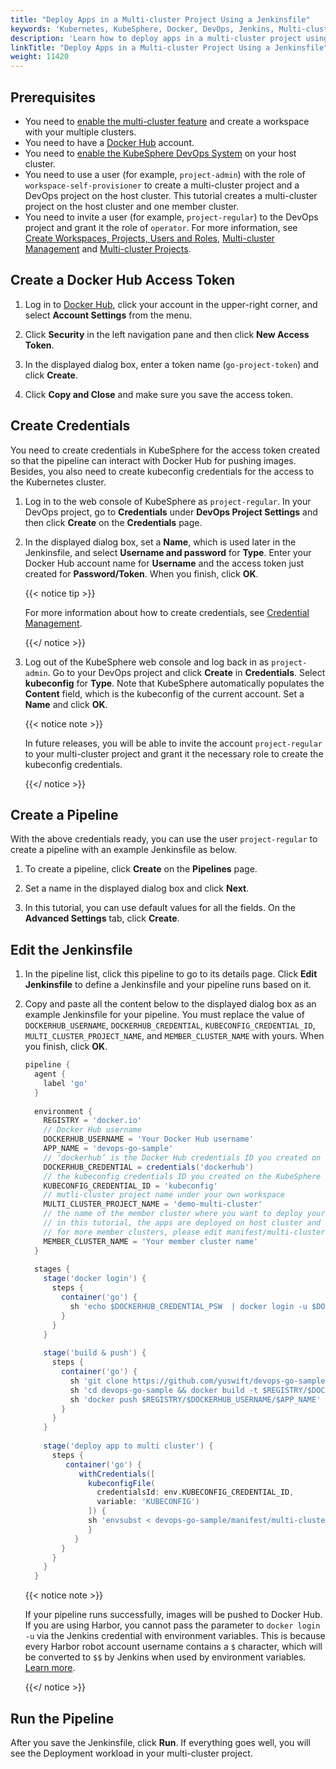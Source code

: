 ```yaml
---
title: "Deploy Apps in a Multi-cluster Project Using a Jenkinsfile"
keywords: 'Kubernetes, KubeSphere, Docker, DevOps, Jenkins, Multi-cluster'
description: 'Learn how to deploy apps in a multi-cluster project using a Jenkinsfile-based pipeline.'
linkTitle: "Deploy Apps in a Multi-cluster Project Using a Jenkinsfile"
weight: 11420
---
```


## Prerequisites

- You need to [enable the multi-cluster feature](../../../../docs/multicluster-management/) and create a workspace with your multiple clusters.
- You need to have a [Docker Hub](https://hub.docker.com/) account.
- You need to [enable the KubeSphere DevOps System](../../../../docs/pluggable-components/devops/) on your host cluster.
- You need to use a user (for example, `project-admin`) with the role of `workspace-self-provisioner` to create a multi-cluster project and a DevOps project on the host cluster. This tutorial creates a multi-cluster project on the host cluster and one member cluster.
- You need to invite a user (for example, `project-regular`) to the DevOps project and grant it the role of `operator`. For more information, see [Create Workspaces, Projects, Users and Roles](../../../quick-start/create-workspace-and-project/), [Multi-cluster Management](../../../multicluster-management/) and [Multi-cluster Projects](../../../project-administration/project-and-multicluster-project/#multi-cluster-projects).

## Create a Docker Hub Access Token

1. Log in to [Docker Hub](https://hub.docker.com/), click your account in the upper-right corner, and select **Account Settings** from the menu.

2. Click **Security** in the left navigation pane and then click **New Access Token**.

3. In the displayed dialog box, enter a token name (`go-project-token`) and click **Create**.

4. Click **Copy and Close** and make sure you save the access token.

## Create Credentials

You need to create credentials in KubeSphere for the access token created so that the pipeline can interact with Docker Hub for pushing images. Besides, you also need to create kubeconfig credentials for the access to the Kubernetes cluster.

1. Log in to the web console of KubeSphere as `project-regular`. In your DevOps project, go to **Credentials** under **DevOps Project Settings** and then click **Create** on the **Credentials** page.

2. In the displayed dialog box, set a **Name**, which is used later in the Jenkinsfile, and select **Username and password** for **Type**. Enter your Docker Hub account name for **Username** and the access token just created for **Password/Token**. When you finish, click **OK**.

   {{< notice tip >}}

   For more information about how to create credentials, see [Credential Management](../../../devops-user-guide/how-to-use/devops-settings/credential-management/).

   {{</ notice >}} 

3. Log out of the KubeSphere web console and log back in as `project-admin`. Go to your DevOps project and click **Create** in **Credentials**. Select **kubeconfig** for **Type**. Note that KubeSphere automatically populates the **Content** field, which is the kubeconfig of the current account. Set a **Name** and click **OK**.
   
   {{< notice note >}}
   
   In future releases, you will be able to invite the account `project-regular` to your multi-cluster project and grant it the necessary role to create the kubeconfig credentials.
   
   {{</ notice >}}

## Create a Pipeline

With the above credentials ready, you can use the user `project-regular` to create a pipeline with an example Jenkinsfile as below.

1. To create a pipeline, click **Create** on the **Pipelines** page.

2. Set a name in the displayed dialog box and click **Next**.

3. In this tutorial, you can use default values for all the fields. On the **Advanced Settings** tab, click **Create**.

## Edit the Jenkinsfile

1. In the pipeline list, click this pipeline to go to its details page. Click **Edit Jenkinsfile** to define a Jenkinsfile and your pipeline runs based on it.

2. Copy and paste all the content below to the displayed dialog box as an example Jenkinsfile for your pipeline. You must replace the value of `DOCKERHUB_USERNAME`, `DOCKERHUB_CREDENTIAL`, `KUBECONFIG_CREDENTIAL_ID`, `MULTI_CLUSTER_PROJECT_NAME`, and `MEMBER_CLUSTER_NAME` with yours. When you finish, click **OK**.

   ```groovy
   pipeline {
     agent {
       label 'go'
     }
     
     environment {
       REGISTRY = 'docker.io'
       // Docker Hub username
       DOCKERHUB_USERNAME = 'Your Docker Hub username'
       APP_NAME = 'devops-go-sample'
       // ‘dockerhub’ is the Docker Hub credentials ID you created on the KubeSphere console
       DOCKERHUB_CREDENTIAL = credentials('dockerhub')
       // the kubeconfig credentials ID you created on the KubeSphere console
       KUBECONFIG_CREDENTIAL_ID = 'kubeconfig'
       // mutli-cluster project name under your own workspace
       MULTI_CLUSTER_PROJECT_NAME = 'demo-multi-cluster'
       // the name of the member cluster where you want to deploy your app
       // in this tutorial, the apps are deployed on host cluster and only one member cluster
       // for more member clusters, please edit manifest/multi-cluster-deploy.yaml
       MEMBER_CLUSTER_NAME = 'Your member cluster name'
     }  
     
     stages {
       stage('docker login') {
         steps {
           container('go') {
             sh 'echo $DOCKERHUB_CREDENTIAL_PSW  | docker login -u $DOCKERHUB_CREDENTIAL_USR --password-stdin'
           }
         }
       }
       
       stage('build & push') {
         steps {
           container('go') {
             sh 'git clone https://github.com/yuswift/devops-go-sample.git'
             sh 'cd devops-go-sample && docker build -t $REGISTRY/$DOCKERHUB_USERNAME/$APP_NAME .'
             sh 'docker push $REGISTRY/$DOCKERHUB_USERNAME/$APP_NAME'
           }
         }
       }
       
       stage('deploy app to multi cluster') {
         steps {
            container('go') {
               withCredentials([
                 kubeconfigFile(
                   credentialsId: env.KUBECONFIG_CREDENTIAL_ID,
                   variable: 'KUBECONFIG')
                 ]) {
                 sh 'envsubst < devops-go-sample/manifest/multi-cluster-deploy.yaml | kubectl apply -f -'
                 }
              }
           }
         }
       }
     }
   ```

   {{< notice note >}}

   If your pipeline runs successfully, images will be pushed to Docker Hub. If you are using Harbor, you cannot pass the parameter to `docker login -u`  via the Jenkins credential with environment variables. This is because every Harbor robot account username contains a  `$` character, which will be converted to `$$` by Jenkins when used by environment variables. [Learn more](https://number1.co.za/rancher-cannot-use-harbor-robot-account-imagepullbackoff-pull-access-denied/).

   {{</ notice >}} 

## Run the Pipeline

After you save the Jenkinsfile, click **Run**. If everything goes well, you will see the Deployment workload in your multi-cluster project.

